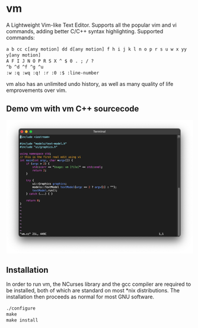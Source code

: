 # vm
A Lightweight Vim-like Text Editor. Supports all the popular vim and vi commands, adding better C/C++ syntax highlighting. Supported commands:
```
a b cc c[any motion] dd d[any motion] f h i j k l n o p r s u w x yy y[any motion]
A F I J N O P R S X ^ $ 0 . ; / ?
^b ^d ^f ^g ^u
:w :q :wq :q! :r :0 :$ :line-number
```
vm also has an unlimited undo history, as well as many quality of life emprovements over vim.

## Demo vm with vm C++ sourcecode
![Demo vm with vm C++ sourcecode](demoscreen.jpg)

## Installation
In order to run vm, the NCurses library and the gcc compiler are required to be installed, both of which are standard on most *nix distributions. The installation then proceeds as normal for most GNU software.
```
./configure
make
make install
```
